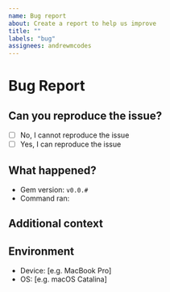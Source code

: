 ```yaml
---
name: Bug report
about: Create a report to help us improve
title: ""
labels: "bug"
assignees: andrewmcodes
---
```


# Bug Report

## Can you reproduce the issue?

- [ ] No, I cannot reproduce the issue
- [ ] Yes, I can reproduce the issue

<!-- If you answered yes, please leave the links to the repo, video, logs, or whatever else you can share! -->

## What happened?

- Gem version: `v0.0.#`
- Command ran: ` `

<!-- If it was an issue with your tailwind config, be sure to post that here if you can! -->

## Additional context

## Environment

- Device: [e.g. MacBook Pro]
- OS: [e.g. macOS Catalina]
